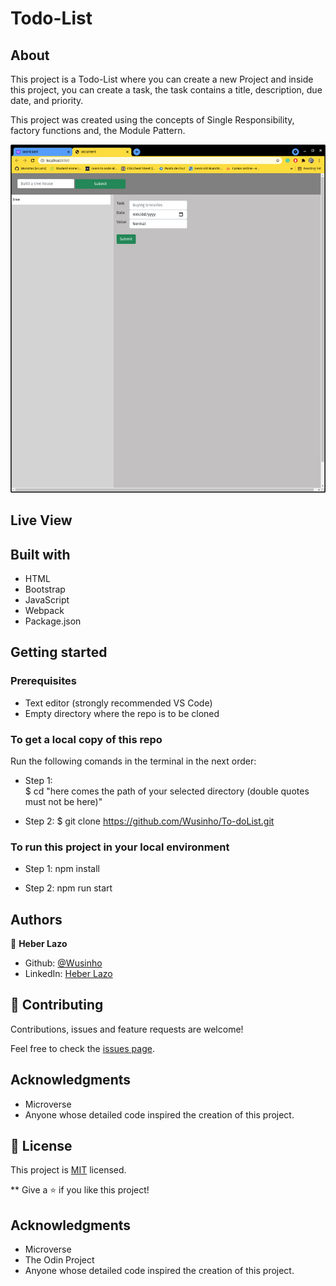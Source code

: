 # Todo-List

## About

This project is a Todo-List where you can create a new Project and inside this project, you can create a task, the task contains a title, description, due date, and priority.

This project was created using the concepts of Single Responsibility, factory functions and, the Module Pattern.

![screenshot](./src/assets/Todo.png)

## Live View

## Built with

- HTML
- Bootstrap
- JavaScript
- Webpack
- Package.json

## Getting started

### Prerequisites

- Text editor (strongly recommended VS Code)
- Empty directory where the repo is to be cloned

### To get a local copy of this repo

Run the following comands in the terminal in the next order:

- Step 1:  
  $ cd "here comes the path of your selected directory (double quotes must not be here)"

- Step 2:
  $ git clone https://github.com/Wusinho/To-doList.git

### To run this project in your local environment

- Step 1:
  npm install

- Step 2:
  npm run start

## Authors

👤 **Heber Lazo**

- Github: [@Wusinho](https://github.com/Wusinho)
- LinkedIn: [Heber Lazo](https://www.linkedin.com/in/heber-lazo-benza-523266133/)

## 🤝 Contributing

Contributions, issues and feature requests are welcome!

Feel free to check the [issues page](https://github.com/Wusinho/To-doList).

## Acknowledgments

- Microverse
- Anyone whose detailed code inspired the creation of this project.

## 📝 License

This project is [MIT](LICENSE) licensed.

\*\*
Give a ⭐️ if you like this project!

## Acknowledgments

- Microverse
- The Odin Project
- Anyone whose detailed code inspired the creation of this project.
